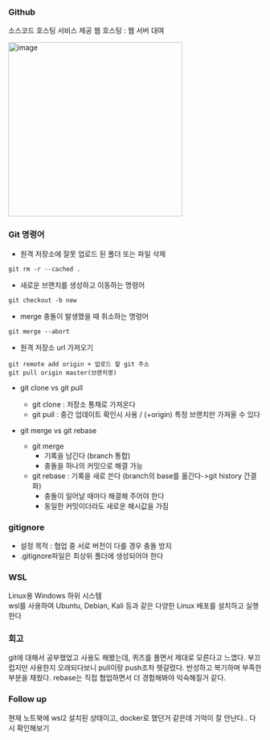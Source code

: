 ### Github
소스코드 호스팅 서비스 제공
웹 호스팅 : 웹 서버 대여

<img width="346" alt="image" src="https://github.com/user-attachments/assets/85625c88-e1f9-43d9-ac5e-2d7f84014985" />


### Git 명령어
- 원격 저장소에 잘못 업로드 된 폴더 또는 파일 삭제
```shell
git rm -r --cached .
```

- 새로운 브랜치를 생성하고 이동하는 명령어
```shell
git checkout -b new
```

- merge 충돌이 발생했을 때 취소하는 명령어
```shell
git merge --abort
```

- 원격 저장소 url 가져오기
```shell
git remote add origin + 업로드 할 git 주소
git pull origin master(브랜치명)
```

- git clone vs git pull
    - git clone : 저장소 통채로 가져온다
    - git pull : 중간 업데이트 확인시 사용 / (+origin) 특정 브랜치만 가져올 수 있다

- git merge vs git rebase
  - git merge
    - 기록을 남긴다 (branch 통합)
    - 충돌을 하나의 커밋으로 해결 가능
  - git rebase : 기록을 새로 쓴다 (branch의 base를 옮긴다->git history 간결화)
    - 충돌이 일어날 때마다 해결해 주어야 한다
    - 동일한 커밋이더라도 새로운 해시값을 가짐

### gitignore
- 설정 목적 : 협업 중 서로 버전이 다를 경우 충돌 방지
- .gitignore파일은 최상위 폴더에 생성되어야 한다

### WSL
Linux용 Windows 하위 시스템   
wsl를 사용하여 Ubuntu, Debian, Kali 등과 같은 다양한 Linux 배포를 설치하고 실행한다


### 회고
git에 대해서 공부했었고 사용도 해봤는데, 퀴즈를 풀면서 제대로 모른다고 느꼈다.
부끄럽지만 사용한지 오래되다보니 pull이랑 push조차 헷갈렸다. 반성하고 복기하며 부족한 부분을 채웠다.
rebase는 직접 협업하면서 더 경험해봐야 익숙해질거 같다.

### Follow up
현재 노트북에 wsl2 설치된 상태이고, docker로 했던거 같은데 기억이 잘 안난다.. 다시 확인해보기
